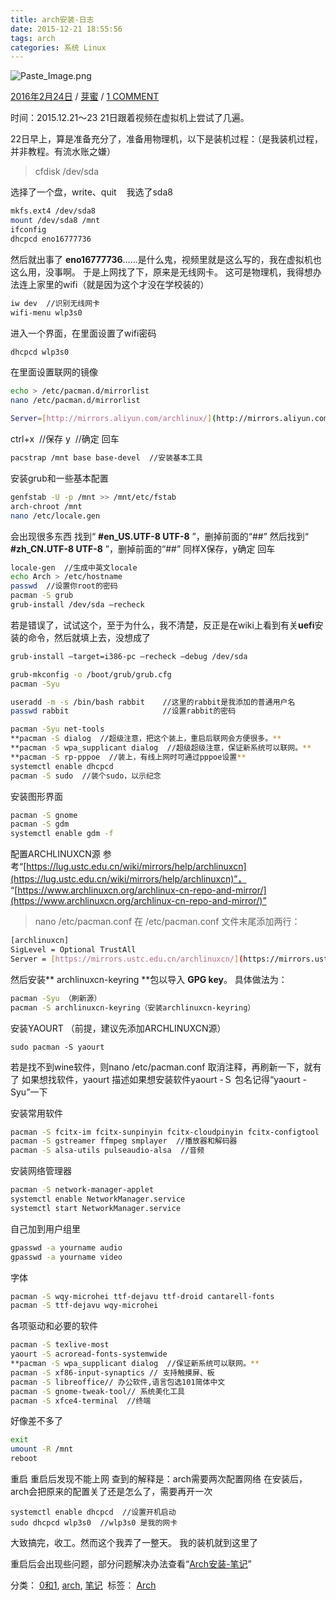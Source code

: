 ```yaml
---
title: arch安装-日志
date: 2015-12-21 18:55:56
tags: arch
categories: 系统 Linux
---
```


![Paste_Image.png](http://upload-images.jianshu.io/upload_images/1171873-0cf0d522e5641d08.png?imageMogr2/auto-orient/strip%7CimageView2/2/w/1240)

[2016年2月24日](http://yamida.org/2016/02/24/arch%e5%ae%89%e8%a3%85%e6%97%a5%e5%bf%97/) / [芽蜜](http://yamida.org/author/rabbit/) / [1 COMMENT](http://yamida.org/2016/02/24/arch%e5%ae%89%e8%a3%85%e6%97%a5%e5%bf%97/#comments)

时间：2015.12.21～23
21日跟着视频在虚拟机上尝试了几遍。

22日早上，算是准备充分了，准备用物理机，以下是装机过程：（是我装机过程，并非教程。有流水账之嫌）
>cfdisk /dev/sda

选择了一个盘，write、quit    我选了sda8
```sh
mkfs.ext4 /dev/sda8
mount /dev/sda8 /mnt
ifconfig
dhcpcd eno16777736
```
然后就出事了
**eno16777736**……是什么鬼，视频里就是这么写的，我在虚拟机也这么用，没事啊。
于是上网找了下，原来是无线网卡。
这可是物理机，我得想办法连上家里的wifi（就是因为这个才没在学校装的）
```sh
iw dev  //识别无线网卡
wifi-menu wlp3s0
```
进入一个界面，在里面设置了wifi密码
```sh
dhcpcd wlp3s0
```
在里面设置联网的镜像
```sh
echo > /etc/pacman.d/mirrorlist
nano /etc/pacman.d/mirrorlist

Server=[http://mirrors.aliyun.com/archlinux/](http://mirrors.aliyun.com/archlinux/)$repo/os/$arch
```
ctrl+x  //保存
y  //确定
回车
```sh
pacstrap /mnt base base-devel  //安装基本工具
```

安装grub和一些基本配置
```sh
genfstab -U -p /mnt >> /mnt/etc/fstab
arch-chroot /mnt
nano /etc/locale.gen
```

会出现很多东西
找到“ **#en_US.UTF-8 UTF-8** ”，删掉前面的“##”
然后找到“ **#zh_CN.UTF-8 UTF-8** ”，删掉前面的“##”
同样X保存，y确定
回车
```sh
locale-gen  //生成中英文locale
echo Arch > /etc/hostname
passwd  //设置你root的密码
pacman -S grub
grub-install /dev/sda –recheck
```
若是错误了，试试这个，至于为什么，我不清楚，反正是在wiki上看到有关**uefi**安装的命令，然后就填上去，没想成了

```sh
grub-install –target=i386-pc –recheck –debug /dev/sda

grub-mkconfig -o /boot/grub/grub.cfg
pacman -Syu

useradd -m -s /bin/bash rabbit    //这里的rabbit是我添加的普通用户名
passwd rabbit                     //设置rabbit的密码

pacman -Syu net-tools
**pacman -S dialog  //超级注意，把这个装上，重启后联网会方便很多。**
**pacman -S wpa_supplicant dialog  //超级超级注意，保证新系统可以联网。**
**pacman -S rp-pppoe  //装上，有线上网时可通过pppoe设置**
systemctl enable dhcpcd
pacman -S sudo  //装个sudo，以示纪念
```
安装图形界面
```sh
pacman -S gnome
pacman -S gdm
systemctl enable gdm -f
```
配置ARCHLINUXCN源
参考“[https://lug.ustc.edu.cn/wiki/mirrors/help/archlinuxcn](https://lug.ustc.edu.cn/wiki/mirrors/help/archlinuxcn)”，
“[https://www.archlinuxcn.org/archlinux-cn-repo-and-mirror/](https://www.archlinuxcn.org/archlinux-cn-repo-and-mirror/)”
>nano /etc/pacman.conf
在 /etc/pacman.conf 文件末尾添加两行：
```sh
[archlinuxcn]
SigLevel = Optional TrustAll
Server = [https://mirrors.ustc.edu.cn/archlinuxcn/](https://mirrors.ustc.edu.cn/archlinuxcn/)$arch
```
然后安装** archlinuxcn-keyring **包以导入 **GPG key**。
具体做法为：
```sh
pacman -Syu （刷新源）
pacman -S archlinuxcn-keyring（安装archlinuxcn-keyring）
```

安装YAOURT （前提，建议先添加ARCHLINUXCN源）
```
sudo pacman -S yaourt
```
若是找不到wine软件，则nano /etc/pacman.conf
取消注释，再刷新一下，就有了
如果想找软件，yaourt 描述如果想安装软件yaourt -Ｓ 包名记得“yaourt -Syu”一下

安装常用软件
```sh
pacman -S fcitx-im fcitx-sunpinyin fcitx-cloudpinyin fcitx-configtool  //输入法
pacman -S gstreamer ffmpeg smplayer  //播放器和解码器
pacman -S alsa-utils pulseaudio-alsa  //音频
```

安装网络管理器
```sh
pacman -S network-manager-applet
systemctl enable NetworkManager.service
systemctl start NetworkManager.service
```

自己加到用户组里
```sh
gpasswd -a yourname audio
gpasswd -a yourname video
```
字体
```sh
pacman -S wqy-microhei ttf-dejavu ttf-droid cantarell-fonts
pacman -S ttf-dejavu wqy-microhei
```
各项驱动和必要的软件
```sh
pacman -S texlive-most
yaourt -S acroread-fonts-systemwide
**pacman -S wpa_supplicant dialog  //保证新系统可以联网。**
pacman -S xf86-input-synaptics // 支持触摸屏、板
pacman -S libreoffice// 办公软件,语言包选101简体中文
pacman -S gnome-tweak-tool// 系统美化工具
pacman -S xfce4-terminal  //终端
```
好像差不多了
```sh
exit
umount -R /mnt
reboot
```
重启
重启后发现不能上网
查到的解释是：arch需要两次配置网络
在安装后，arch会把原来的配置关了还是怎么了，需要再开一次
```
systemctl enable dhcpcd  //设置开机启动
sudo dhcpcd wlp3s0  //wlp3s0 是我的网卡
```
大致搞完，收工。然而这个我弄了一整天。
我的装机就到这里了

重启后会出现些问题，部分问题解决办法查看“[Arch安装-笔记](http://yamida.org/2016/02/24/arch%e5%ae%89%e8%a3%85-%e7%ac%94%e8%ae%b02/)”

分类： [0和1](http://yamida.org/category/%e7%ac%94%e8%ae%b0/0%e5%92%8c1/), [arch](http://yamida.org/category/%e7%ac%94%e8%ae%b0/0%e5%92%8c1/arch/), [笔记](http://yamida.org/category/%e7%ac%94%e8%ae%b0/)
 标签： [Arch](http://yamida.org/tag/arch/)
